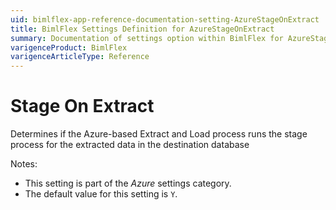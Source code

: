 ```yaml
---
uid: bimlflex-app-reference-documentation-setting-AzureStageOnExtract
title: BimlFlex Settings Definition for AzureStageOnExtract
summary: Documentation of settings option within BimlFlex for AzureStageOnExtract
varigenceProduct: BimlFlex
varigenceArticleType: Reference
---
```


# Stage On Extract

Determines if the Azure-based Extract and Load process runs the stage process for the extracted data in the destination database

Notes:

* This setting is part of the *Azure* settings category.
* The default value for this setting is `Y`.
